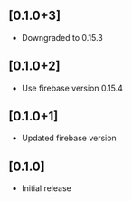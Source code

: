 ## [0.1.0+3]

* Downgraded to 0.15.3

## [0.1.0+2]

* Use firebase version 0.15.4

## [0.1.0+1]

* Updated firebase version

## [0.1.0]

* Initial release
